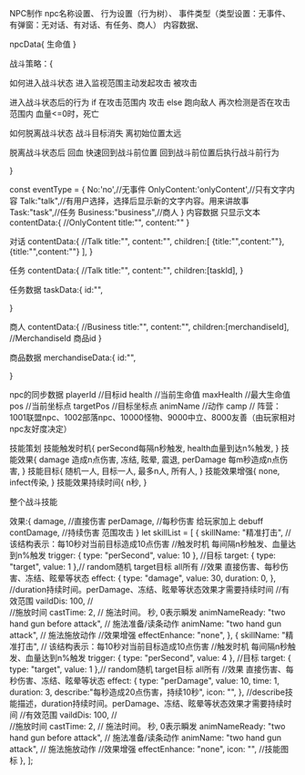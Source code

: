 
NPC制作
npc名称设置、
行为设置（行为树）、
事件类型（类型设置：无事件、
有弹窗：无对话、有对话、有任务、商人）
内容数据、

npcData{
    生命值
}

战斗策略：{

如何进入战斗状态
    进入监视范围主动发起攻击
    被攻击

进入战斗状态后的行为
    if 在攻击范围内
        攻击
    else 
        跑向敌人
        再次检测是否在攻击范围内
    血量<=0时，死亡

如何脱离战斗状态
    战斗目标消失
    离初始位置太远

脱离战斗状态后
    回血
    快速回到战斗前位置
    回到战斗前位置后执行战斗前行为
    
}




const eventType = {
    No:'no',//无事件
    OnlyContent:'onlyContent',//只有文字内容
    Talk:"talk",//有用户选择，选择后显示新的文字内容。用来讲故事
    Task:"task",//任务
    Business:"business",//商人
}
内容数据
只显示文本
contentData:{
    //OnlyContent
    title:"",
    content:""
}

对话
contentData:{
    //Talk
    title:"",
    content:"",
    children:[
        {title:"",content:""},
        {title:"",content:""}
    ], 
}

任务
contentData:{
    //Talk
    title:"",
    content:"",
    children:[taskId], 
}

任务数据
taskData:{
    id:"",

}

商人
contentData:{
    //Business
    title:"",
    content:"",
    children:[merchandiseId], //MerchandiseId 商品id
}

商品数据
merchandiseData:{
    id:"",
    
}

npc的同步数据
playerId //目标id
health //当前生命值
maxHealth //最大生命值
pos //当前坐标点
targetPos //目标坐标点
animName //动作
camp // 阵营：1001联盟npc、1002部落npc、10000怪物、9000中立、8000友善（由玩家相对npc友好度决定）

技能策划
技能触发时机{
    perSecond每隔n秒触发,
    health血量到达n%触发,
}
技能效果{
    damage 造成n点伤害,
    冻结,
    眩晕,
    震退,
    perDamage 每m秒造成n点伤害,
}
技能目标{
    随机一人,
    目标一人,
    最多n人,
    所有人,
}
技能效果增强{
    none,
    infect传染,
}
技能效果持续时间{ 
    n秒,
}

整个战斗技能

效果:{
damage, //直接伤害
perDamage, //每秒伤害 给玩家加上 debuff
contDamage, //持续伤害 范围攻击
} 
    let skillList = [
      {
        skillName: "精准打击",
        // 该结构表示：每10秒对当前目标造成10点伤害
        //触发时机 每间隔n秒触发、血量达到n%触发
        trigger: { type: "perSecond", value: 10 },
        //目标
        target: { type: "target", value: 1 },// random随机 target目标 all所有
        //效果 直接伤害、每秒伤害、冻结、眩晕等状态
        effect: { type: "damage", value: 30, duration: 0, }, //duration持续时间。perDamage、冻结、眩晕等状态效果才需要持续时间
        //有效范围
        vaildDis: 100, //  
        //施放时间
        castTime: 2, // 施法时间。 秒, 0表示瞬发
        animNameReady: "two hand gun before attack", // 施法准备/读条动作
        animName: "two hand gun attack", // 施法施放动作
        //效果增强
        effectEnhance: "none", 
      },
      {
        skillName: "精准打击",
        // 该结构表示：每10秒对当前目标造成10点伤害
        //触发时机 每间隔n秒触发、血量达到n%触发
        trigger: { type: "perSecond", value: 4 },
        //目标
        target: { type: "target", value: 1 },// random随机 target目标 all所有
        //效果 直接伤害、每秒伤害、冻结、眩晕等状态
        effect: { 
          type: "perDamage", 
          value: 10, 
          time: 1, 
          duration: 3,
          describe:"每秒造成20点伤害，持续10秒",
          icon: "", 
        }, //describe技能描述，duration持续时间。perDamage、冻结、眩晕等状态效果才需要持续时间
        //有效范围
        vaildDis: 100, //  
        //施放时间
        castTime: 2, // 施法时间。 秒, 0表示瞬发
        animNameReady: "two hand gun before attack", // 施法准备/读条动作
        animName: "two hand gun attack", // 施法施放动作
        //效果增强
        effectEnhance: "none",
        icon: "", //技能图标
      },
    ];